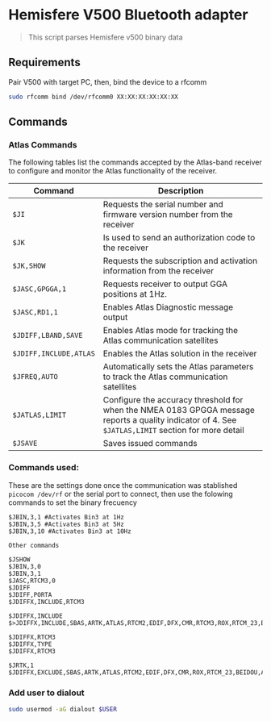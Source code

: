 # Hemisfere V500 Bluetooth adapter 

> This script parses Hemisfere v500 binary data

## Requirements
Pair V500 with target PC, then, bind the device to a rfcomm
```bash
sudo rfcomm bind /dev/rfcomm0 XX:XX:XX:XX:XX:XX
```

## Commands
### Atlas Commands

The following tables list the commands accepted by the Atlas-band receiver to configure and monitor the Atlas functionality of the receiver.

| Command               | Description                                                                                      |
|-----------------------|--------------------------------------------------------------------------------------------------|
| `$JI`                 | Requests the serial number and firmware version number from the receiver                         |
| `$JK`                 | Is used to send an authorization code to the receiver                                            |
| `$JK,SHOW`            | Requests the subscription and activation information from the receiver                           |
| `$JASC,GPGGA,1`       | Requests receiver to output GGA positions at 1Hz.                                                 |
| `$JASC,RD1,1`         | Enables Atlas Diagnostic message output                                                           |
| `$JDIFF,LBAND,SAVE`   | Enables Atlas mode for tracking the Atlas communication satellites                               |
| `$JDIFF,INCLUDE,ATLAS`| Enables the Atlas solution in the receiver                                                        |
| `$JFREQ,AUTO`         | Automatically sets the Atlas parameters to track the Atlas communication satellites               |
| `$JATLAS,LIMIT`       | Configure the accuracy threshold for when the NMEA 0183 GPGGA message reports a quality indicator of 4. See `$JATLAS,LIMIT` section for more detail |
| `$JSAVE`              | Saves issued commands                                                                             |

### Commands used:

These are the settings done once the communication was stablished
`picocom /dev/rf` or the serial port to connect, then use the folowing commands to set the binary frecuency
```
$JBIN,3,1 #Activates Bin3 at 1Hz
$JBIN,3,5 #Activates Bin3 at 5Hz
$JBIN,3,10 #Activates Bin3 at 10Hz

Other commands

$JSHOW
$JBIN,3,0
$JBIN,3,1
$JASC,RTCM3,0
$JDIFF
$JDIFF,PORTA
$JDIFFX,INCLUDE,RTCM3

$JDIFFX,INCLUDE
$>JDIFFX,INCLUDE,SBAS,ARTK,ATLAS,RTCM2,EDIF,DFX,CMR,RTCM3,ROX,RTCM_23,BEIDOU,ALTPPP,QZSCLAS

$JDIFFX,RTCM3
$JDIFFX,TYPE
$JDIFFX,RTCM3

$JRTK,1 
$JDIFFX,EXCLUDE,SBAS,ARTK,ATLAS,RTCM2,EDIF,DFX,CMR,ROX,RTCM_23,BEIDOU,ALTPPP,QZSCLAS

```
### Add user to dialout
```bash
sudo usermod -aG dialout $USER
```